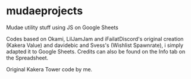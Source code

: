 # mudaeprojects
Mudae utility stuff using JS on Google Sheets

Codes based on Okami, LilJamJam and iFailatDiscord's original creation (Kakera Value) and davidebic and Svess's (Wishlist Spawnrate), i simply adapted it to Google Sheets.
Credits can also be found on the Info tab on the Spreadsheet.

Original Kakera Tower code by me.
